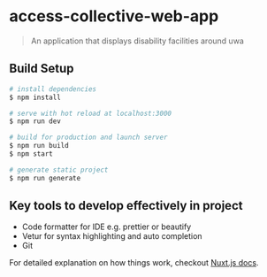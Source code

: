 # access-collective-web-app

> An application that displays disability facilities around uwa

## Build Setup

``` bash
# install dependencies
$ npm install

# serve with hot reload at localhost:3000
$ npm run dev

# build for production and launch server
$ npm run build
$ npm start

# generate static project
$ npm run generate
```

## Key tools to develop effectively in project
* Code formatter for IDE e.g. prettier or beautify
* Vetur for syntax highlighting and auto completion
* Git

For detailed explanation on how things work, checkout [Nuxt.js docs](https://nuxtjs.org).
